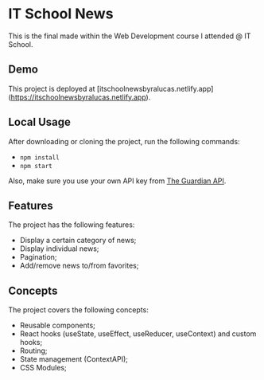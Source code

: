 # IT School News

This is the final made within the Web Development course I attended @ IT School.

## Demo

This project is deployed at [itschoolnewsbyralucas.netlify.app] (https://itschoolnewsbyralucas.netlify.app).

## Local Usage

After downloading or cloning the project, run the following commands:

- `npm install`
- `npm start`

Also, make sure you use your own API key from [The Guardian API](https://open-platform.theguardian.com/documentation/).

## Features

The project has the following features:

- Display a certain category of news;
- Display individual news;
- Pagination;
- Add/remove news to/from favorites;

## Concepts

The project covers the following concepts:

- Reusable components;
- React hooks (useState, useEffect, useReducer, useContext) and custom hooks;
- Routing;
- State management (ContextAPI);
- CSS Modules;
